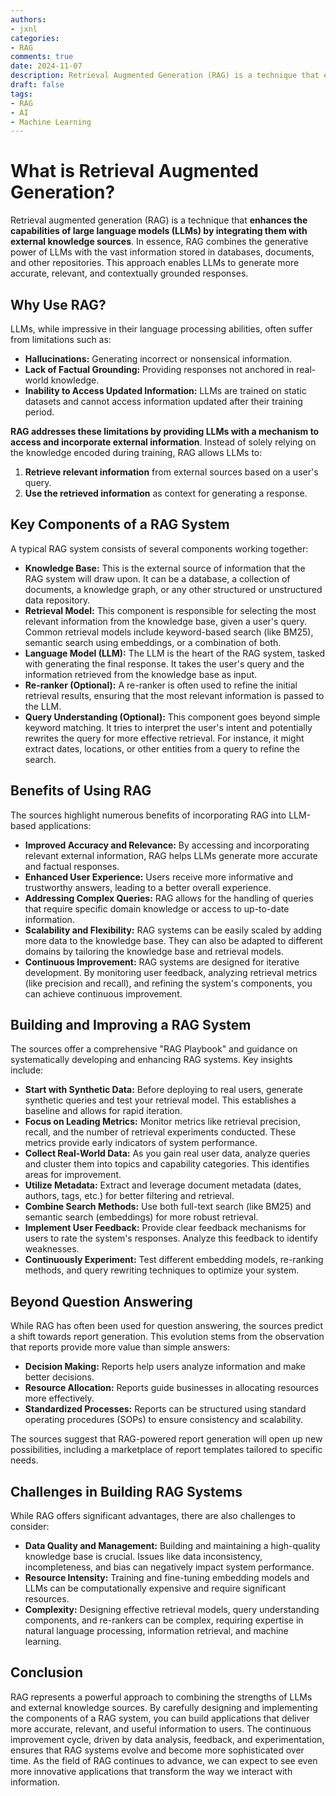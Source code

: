 ```yaml
---
authors:
- jxnl
categories:
- RAG
comments: true
date: 2024-11-07
description: Retrieval Augmented Generation (RAG) is a technique that enhances the capabilities of large language models (LLMs) by integrating them with external knowledge sources.
draft: false
tags:
- RAG
- AI
- Machine Learning
---
```


# What is Retrieval Augmented Generation?

Retrieval augmented generation (RAG) is a technique that **enhances the capabilities of large language models (LLMs) by integrating them with external knowledge sources**. In essence, RAG combines the generative power of LLMs with the vast information stored in databases, documents, and other repositories. This approach enables LLMs to generate more accurate, relevant, and contextually grounded responses. 

## Why Use RAG?

LLMs, while impressive in their language processing abilities, often suffer from limitations such as:

* **Hallucinations:** Generating incorrect or nonsensical information.
* **Lack of Factual Grounding:** Providing responses not anchored in real-world knowledge. 
* **Inability to Access Updated Information:** LLMs are trained on static datasets and cannot access information updated after their training period.

**RAG addresses these limitations by providing LLMs with a mechanism to access and incorporate external information**. Instead of solely relying on the knowledge encoded during training, RAG allows LLMs to:

1. **Retrieve relevant information** from external sources based on a user's query.
2. **Use the retrieved information** as context for generating a response.

## Key Components of a RAG System

A typical RAG system consists of several components working together:

* **Knowledge Base:** This is the external source of information that the RAG system will draw upon. It can be a database, a collection of documents, a knowledge graph, or any other structured or unstructured data repository.
* **Retrieval Model:** This component is responsible for selecting the most relevant information from the knowledge base, given a user's query. Common retrieval models include keyword-based search (like BM25), semantic search using embeddings, or a combination of both.
* **Language Model (LLM):** The LLM is the heart of the RAG system, tasked with generating the final response.  It takes the user's query and the information retrieved from the knowledge base as input.
* **Re-ranker (Optional):**  A re-ranker is often used to refine the initial retrieval results, ensuring that the most relevant information is passed to the LLM. 
* **Query Understanding (Optional):** This component goes beyond simple keyword matching. It tries to interpret the user's intent and potentially rewrites the query for more effective retrieval. For instance, it might extract dates, locations, or other entities from a query to refine the search.

## Benefits of Using RAG

The sources highlight numerous benefits of incorporating RAG into LLM-based applications:

* **Improved Accuracy and Relevance:** By accessing and incorporating relevant external information, RAG helps LLMs generate more accurate and factual responses.
* **Enhanced User Experience:** Users receive more informative and trustworthy answers, leading to a better overall experience. 
* **Addressing Complex Queries:** RAG allows for the handling of queries that require specific domain knowledge or access to up-to-date information.
* **Scalability and Flexibility:** RAG systems can be easily scaled by adding more data to the knowledge base. They can also be adapted to different domains by tailoring the knowledge base and retrieval models. 
* **Continuous Improvement:** RAG systems are designed for iterative development. By monitoring user feedback, analyzing retrieval metrics (like precision and recall), and refining the system's components, you can achieve continuous improvement. 

## Building and Improving a RAG System

The sources offer a comprehensive "RAG Playbook" and guidance on systematically developing and enhancing RAG systems. Key insights include:

* **Start with Synthetic Data:** Before deploying to real users, generate synthetic queries and test your retrieval model. This establishes a baseline and allows for rapid iteration.
* **Focus on Leading Metrics:** Monitor metrics like retrieval precision, recall, and the number of retrieval experiments conducted. These metrics provide early indicators of system performance.
* **Collect Real-World Data:** As you gain real user data, analyze queries and cluster them into topics and capability categories. This identifies areas for improvement.
* **Utilize Metadata:** Extract and leverage document metadata (dates, authors, tags, etc.) for better filtering and retrieval.
* **Combine Search Methods:** Use both full-text search (like BM25) and semantic search (embeddings) for more robust retrieval.
* **Implement User Feedback:** Provide clear feedback mechanisms for users to rate the system's responses. Analyze this feedback to identify weaknesses.
* **Continuously Experiment:** Test different embedding models, re-ranking methods, and query rewriting techniques to optimize your system.

## Beyond Question Answering

While RAG has often been used for question answering, the sources predict a shift towards report generation. This evolution stems from the observation that reports provide more value than simple answers:

* **Decision Making:** Reports help users analyze information and make better decisions.
* **Resource Allocation:** Reports guide businesses in allocating resources more effectively.
* **Standardized Processes:** Reports can be structured using standard operating procedures (SOPs) to ensure consistency and scalability.

The sources suggest that RAG-powered report generation will open up new possibilities, including a marketplace of report templates tailored to specific needs.

## Challenges in Building RAG Systems

While RAG offers significant advantages, there are also challenges to consider:

* **Data Quality and Management:**  Building and maintaining a high-quality knowledge base is crucial. Issues like data inconsistency, incompleteness, and bias can negatively impact system performance. 
* **Resource Intensity:** Training and fine-tuning embedding models and LLMs can be computationally expensive and require significant resources. 
* **Complexity:** Designing effective retrieval models, query understanding components, and re-rankers can be complex, requiring expertise in natural language processing, information retrieval, and machine learning. 

## Conclusion

RAG represents a powerful approach to combining the strengths of LLMs and external knowledge sources. By carefully designing and implementing the components of a RAG system, you can build applications that deliver more accurate, relevant, and useful information to users. The continuous improvement cycle, driven by data analysis, feedback, and experimentation, ensures that RAG systems evolve and become more sophisticated over time. As the field of RAG continues to advance, we can expect to see even more innovative applications that transform the way we interact with information. 
